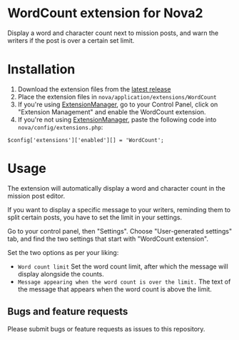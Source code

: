# WordCount extension for Nova2
Display a word and character count next to mission posts, and warn the writers if the post is over a certain set limit.

# Installation
1. Download the extension files from the [latest release](https://github.com/mooeypoo/Nova-WordCount/releases)
2. Place the extension files in `nova/application/extensions/WordCount`
3. If you're using [ExtensionManager](https://github.com/mooeypoo/Nova-ExtensionManager), go to your Control Panel, click on "Extension Management" and enable the WordCount extension.
4. If you're not using [ExtensionManager](https://github.com/mooeypoo/Nova-ExtensionManager), paste the following code into `nova/config/extensions.php`:
```
$config['extensions']['enabled'][] = 'WordCount';
```

# Usage
The extension will automatically display a word and character count in the mission post editor.

If you want to display a specific message to your writers, reminding them to split certain posts, you have to set the limit in your settings.

Go to your control panel, then "Settings". Choose "User-generated settings" tab, and find the two settings that start with "WordCount extension".

Set the two options as per your liking:
* `Word count limit` Set the word count limit, after which the message will display alongside the counts.
* `Message appearing when the word count is over the limit.` The text of the message that appears when the word count is above the limit.

## Bugs and feature requests
Please submit bugs or feature requests as issues to this repository.
